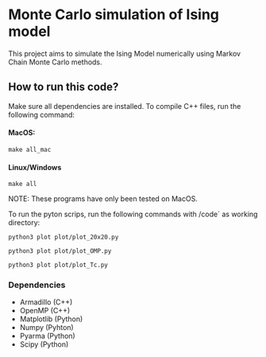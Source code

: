 # Monte Carlo simulation of Ising model

This project aims to simulate the Ising Model numerically using Markov Chain Monte Carlo methods.

## How to run this code?
Make sure all dependencies are installed. To compile C++ files, run the following command:

#### MacOS:
```
make all_mac
```

#### Linux/Windows
```
make all
```
NOTE: These programs have only been tested on MacOS.

To run the pyton scrips, run the following commands with \/code` as working directory:
```
python3 plot plot/plot_20x20.py
```

```
python3 plot plot/plot_OMP.py
```

```
python3 plot plot/plot_Tc.py
```


### Dependencies
- Armadillo (C++)
- OpenMP (C++)
- Matplotlib (Python)
- Numpy (Pyhton)
- Pyarma (Python)
- Scipy (Python)